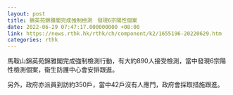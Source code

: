 ```yaml
---
layout: post
title: 錦英苑錦雅閣完成強制檢測　發現6宗陽性個案
date: 2022-06-29 07:47:17.000000000 +08:00
link: https://news.rthk.hk/rthk/ch/component/k2/1655196-20220629.htm
categories: rthk
---
```


馬鞍山錦英苑錦雅閣完成強制檢測行動，有大約890人接受檢測，當中發現6宗陽性檢測個案，衞生防護中心會安排跟進。

另外，政府亦派員到訪約350戶，當中42戶沒有人應門，政府會採取措施跟進。
